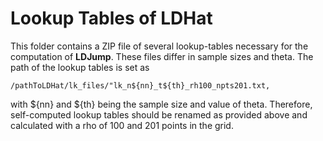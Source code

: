 # Lookup Tables of LDHat

This folder contains a ZIP file of several lookup-tables necessary for the computation of **LDJump**. 
These files differ in sample sizes and theta. The path of the lookup tables is set as 

    /pathToLDHat/lk_files/"lk_n${nn}_t${th}_rh100_npts201.txt,
    
with ${nn} and ${th} being the sample size and value of theta. Therefore, self-computed lookup tables should be renamed as provided above and calculated with a rho of 100 and 201 points in the grid. 

